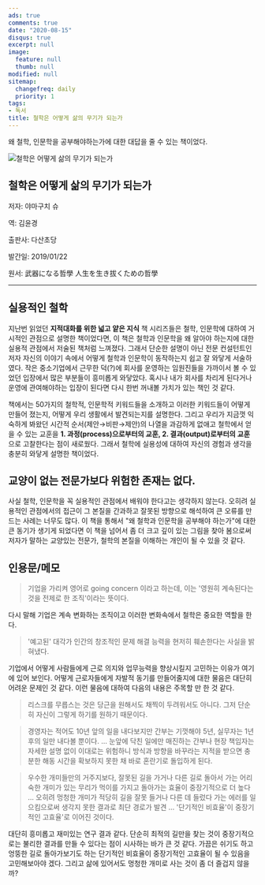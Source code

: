 ```yaml
---
ads: true
comments: true
date: "2020-08-15"
disqus: true
excerpt: null
image:
  feature: null
  thumb: null
modified: null
sitemap:
  changefreq: daily
  priority: 1
tags:
- 독서
title: 철학은 어떻게 삶의 무기가 되는가
---
```


왜 철학, 인문학을 공부해야하는가에 대한 대답을 줄 수 있는 책이었다.

![철학은 어떻게 삶의 무기가 되는가](/images/book_philosophy.png)

## 철학은 어떻게 삶의 무기가 되는가

저자: 야마구치 슈

역: 김윤경

출판사: 다산초당

발간일: 2019/01/22

원서: 武器になる哲學 人生を生き拔くための哲學

---

## 실용적인 철학

지난번 읽었던 **지적대화를 위한 넓고 얕은 지식** 책 시리즈들은 철학, 인문학에 대하여 거시적인 관점으로 설명한 책이었다면, 이 책은 철학과 인문학을 왜 알아야 하는지에 대한 실용적 관점에서 저술된 책처럼 느껴졌다. 그래서 단순한 설명이 아닌 전문 컨설턴트인 저자 자신의 이야기 속에서 어떻게 철학과 인문학이 동작하는지 쉽고 잘 와닿게 서술하였다. 작은 중소기업에서 근무한 덕(?)에 회사를 운영하는 임원진들을 가까이서 볼 수 있었던 입장에서 많은 부분들이 흥미롭게 와닿았다. 혹시나 내가 회사를 차리게 된다거나 운영에 관여해야하는 입장이 된다면 다시 한번 꺼내볼 가치가 있는 책인 것 같다.

책에서는 50가지의 철학적, 인문학적 키워드들을 소개하고 이러한 키워드들이 어떻게 만들어 졌는지, 어떻게 우리 생활에서 발견되는지를 설명한다. 그리고 우리가 지금껏 익숙하게 봐왔던 시간적 순서(제안→비판→제안)의 나열을 과감하게 없애고 철학에서 얻을 수 있는 교훈을 **1. 과정(process)으로부터의 교훈, 2. 결과(output)로부터의 교훈** 으로 고찰한다는 점이 새로웠다. 그래서 철학에 실용성에 대하여 자신의 경험과 생각을 충분히 와닿게 설명한 책이었다.

## 교양이 없는 전문가보다 위험한 존재는 없다.

사실 철학, 인문학을 꼭 실용적인 관점에서 배워야 한다고는 생각하지 않는다. 오히려 실용적인 관점에서의 접근이 그 본질을 간과하고 잘못된 방향으로 해석하여 큰 오류를 만드는 사례는 너무도 많다. 이 책을 통해서 "왜 철학과 인문학을 공부해야 하는가"에 대한 큰 동기가 생기게 되었다면 이 책을 넘어서 좀 더 크고 깊이 있는 그림을 찾아 봄으로써 저자가 말하는 교양있는 전문가, 철학의 본질을 이해하는 개인이 될 수 있을 것 같다.

## 인용문/메모

> 기업을 가리켜 영어로 going concern 이라고 하는데, 이는 '영원히 계속된다는 것을 전제로 한 조직'이라는 뜻이다.

다시 말해 기업은 계속 변화하는 조직이고 이러한 변화속에서 철학은 중요한 역할을 한다.

> '예고된' 대각가 인간의 창조적인 문제 해결 능력을 현저히 훼손한다는 사실을 밝혀냈다.

기업에서 어떻게 사람들에게 근로 의지와 업무능력을 향상시킬지 고민하는 이유가 여기에 있어 보인다. 어떻게 근로자들에게 자발적 동기를 만들어줄지에 대한 물음은 대단히 어려운 문제인 것 같다. 이런 물음에 대하여 다음의 내용은 주목할 만 한 것 같다.

> 리스크를 무릅스는 것은 당근을 원해서도 채찍이 두려워서도 아니다. 그저 단순히 자신이 그렇게 하기를 원하기 때문이다.

> 경영자는 적어도 10년 앞의 일을 내다보지만 간부는 기껏해야 5년, 실무자는 1년 후의 일만 내다볼 뿐이다. ... 눈앞에 닥친 일에만 매진하는 간부나 현장 책임자는 자세한 설명 없이 이대로는 위험하니 방식과 방향을 바꾸라는 지적을 받으면 충분한 해동 시간을 확보하지 못한 채 바로 혼란기로 돌입하게 된다.

> 우수한 개미들만의 거주지보다, 잘못된 길을 가거나 다른 길로 돌아서 가는 어리숙한 개미가 있는 무리가 먹이를 가지고 돌아가는 효율이 중장기적으로 더 높다 ... 오히려 멍청한 개미가 적당히 길을 잘못 들거나 다른 데 들렀다 가는 에러를 일으킴으로써 생각지 못한 결과로 최단 경로가 발견 ... '단기적인 비효율'이 중장기적인 고효율'로 이어진 것이다.

대단히 흥미롭고 재미있는 연구 결과 같다. 단순히 최적의 길만을 찾는 것이 중장기적으로는 불리한 결과를 만들 수 있다는 점이 시사하는 바가 큰 것 같다. 가끔은 쉬기도 하고 엉뚱한 길로 돌아가보기도 하는 단기적인 비효율이 중장기적인 고효율이 될 수 있음을 고민해보아야 겠다. 그리고 삶에 있어서도 멍청한 개미로 사는 것이 좀 더 즐겁지 않을까?